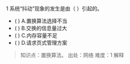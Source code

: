 1
系统“抖动”现象的发生是由（ ）引起的。
- ( ) A.置换算法选择不当 
- ( ) B.交换的信息量过大 
- ( ) C.内存容量不足 
- ( ) D.请求页式管理方案

> 知识点：置换算法。
> 出处：网络
> 难度：1
> 解释
